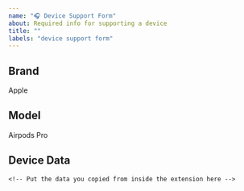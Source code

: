 ```yaml
---
name: "🎧 Device Support Form"
about: Required info for supporting a device
title: ""
labels: "device support form"
---
```


## Brand

Apple

## Model

Airpods Pro

## Device Data

```
<!-- Put the data you copied from inside the extension here -->
```
